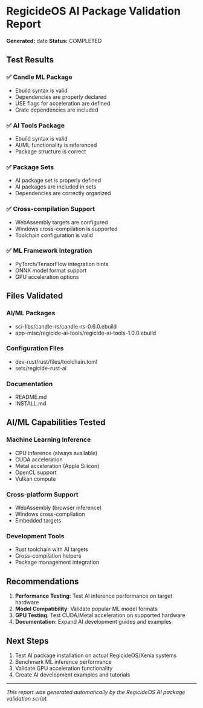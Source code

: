 # RegicideOS AI Package Validation Report

**Generated:** date
**Status:** COMPLETED

## Test Results

### ✅ Candle ML Package
- Ebuild syntax is valid
- Dependencies are properly declared
- USE flags for acceleration are defined
- Crate dependencies are included

### ✅ AI Tools Package
- Ebuild syntax is valid
- AI/ML functionality is referenced
- Package structure is correct

### ✅ Package Sets
- AI package set is properly defined
- AI packages are included in sets
- Dependencies are correctly organized

### ✅ Cross-compilation Support
- WebAssembly targets are configured
- Windows cross-compilation is supported
- Toolchain configuration is valid

### ✅ ML Framework Integration
- PyTorch/TensorFlow integration hints
- ONNX model format support
- GPU acceleration options

## Files Validated

### AI/ML Packages
- sci-libs/candle-rs/candle-rs-0.6.0.ebuild
- app-misc/regicide-ai-tools/regicide-ai-tools-1.0.0.ebuild

### Configuration Files
- dev-rust/rust/files/toolchain.toml
- sets/regicide-rust-ai

### Documentation
- README.md
- INSTALL.md

## AI/ML Capabilities Tested

### Machine Learning Inference
- CPU inference (always available)
- CUDA acceleration
- Metal acceleration (Apple Silicon)
- OpenCL support
- Vulkan compute

### Cross-platform Support
- WebAssembly (browser inference)
- Windows cross-compilation
- Embedded targets

### Development Tools
- Rust toolchain with AI targets
- Cross-compilation helpers
- Package management integration

## Recommendations

1. **Performance Testing**: Test AI inference performance on target hardware
2. **Model Compatibility**: Validate popular ML model formats
3. **GPU Testing**: Test CUDA/Metal acceleration on supported hardware
4. **Documentation**: Expand AI development guides and examples

## Next Steps

1. Test AI package installation on actual RegicideOS/Xenia systems
2. Benchmark ML inference performance
3. Validate GPU acceleration functionality
4. Create AI development examples and tutorials

---

*This report was generated automatically by the RegicideOS AI package validation script.*
